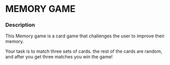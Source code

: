 # MEMORY GAME

### Description

This Memory game is a card game that challenges the user to improve their memory.

Your task is to match three sets of cards. the rest of the cards are random, and after you get three matches you win the game!

